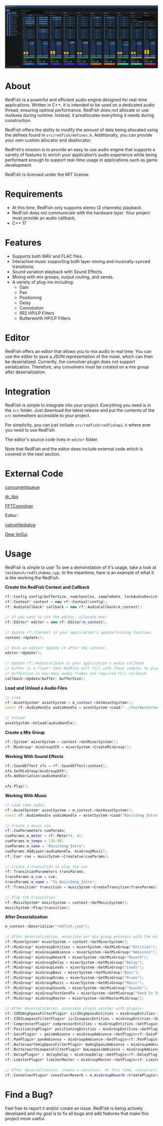![alt text](https://github.com/z-e-chan/RedFish/blob/master/redfish.PNG?raw=true)

# About
RedFish is a powerful and efficient audio engine designed for real-time applications. Written in C++, it is intended to be used on a dedicated audio thread, ensuring optimal performance. RedFish does not allocate or use mutexes during runtime. Instead, it preallocates everything it needs during construction.

RedFish offers the ability to modify the amount of data being allocated using the defines found in `src/redfish/defines.h`. Additionally, you can provide your own custom allocator and deallocator.

RedFish’s mission is to provide an easy to use audio engine that supports a variety of features to enrich your application’s audio experience while being performant enough to support real-time usage in applications such as game development.

RedFish is licensed under the MIT license.

# Requirements
- At this time, RedFish only supports stereo (2 channels) playback.
- RedFish does not communicate with the hardware layer. Your project must provide an audio callback.
- C++ 17

# Features
- Supports both WAV and FLAC files.
- Interactive music supporting both layer mixing and musically-synced transitions.
- Sound variation playback with Sound Effects.
- Mixing with mix groups, output routing, and sends.
- A variety of plug-ins including:
  - Gain
  - Pan
  - Positioning
  - Delay
  - Convolution
  - IIR2 HP/LP Filters
  - Butterworth HP/LP Filters

# Editor

RedFish offers an editor that allows you to mix audio in real time. You can use the editor to save a JSON representation of the mixer, which can then be deserialized. Currently, the convolver plugin does not support serialization. Therefore, any convolvers must be created on a mix group after deserialization.

# Integration

RedFish is simple to integrate into your project. Everything you need is in the `src` folder. Just download the latest release and put the contents of the `src` somewhere accessible to your project.

For simplicity, you can just include `src/redfish/redfishapi.h` where ever you need to use RedFish.

The editor's source code lives in `editor` folder.

Note that RedFish and the editor does include external code which is covered in the next section.

# External Code

[concurrentqueue](https://github.com/cameron314/concurrentqueue)

[dr_libs](https://github.com/mackron/dr_libs)

[FFTConvolver](https://github.com/HiFi-LoFi/FFTConvolver)

Editor:

[nativefiledialog](https://github.com/mlabbe/nativefiledialog)

[Dear ImGui](https://github.com/ocornut/imgui)

# Usage

RedFish is simple to use! To see a demonstation of it's usage, take a look at `testbench/redfishdemo.cpp`.
In the meantime, here is an example of what it is like working the RedFish.

**Create the RedFish Context and Callback**
```cpp
rf::Config config(bufferSize, numChannles, sampleRate, lockAudioDevice, unlockAudioDevice);
rf::Context* context = new rf::Context(config);
rf::AudioCallback* callback = new rf::AudioCallback(m_context);

// If you want to use the editor, allocate one!
rf::Editor* editor = new rf::Editor(m_context);

// Update rf::Context in your application's update/ticking function.
context->Update();

// Have an editor? Update it after the context.
editor->Update();

// Update rf::AudioCallback in your application's audio callback
// buffer is a float* that RedFish will fill with float samples to play this callback.
// bufferSize is how many audio frames are required this callback.
callback->Update(buffer, bufferSize);
```

**Load and Unload a Audio Files**

```cpp
// Load
rf::AssetSystem* assetSystem = m_context->GetAssetSystem();
const rf::AudioHandle audioHandle = assetSystem->Load("../testbench/testdata/a2-tile-land-001.wav");

// Unload
assetSystem->Unload(audioHandle);
```

**Create a Mix Group**

```cpp
rf::System* mixerSystem = context->GetMixerSystem();
rf::MixGroup* mixGroupSFX = mixerSystem->CreateMixGroup();
```

**Working With Sound Effects**

```cpp
rf::SoundEffect sfx = rf::SoundEffect(context);
sfx.SetMixGroup(mixGroupSFX);
sfx.AddVariation(audioHandle);

sfx.Play();
```

**Working With Music**
```cpp
// Load some audio
rf::AssetSystem* assetSystem = m_context->GetAssetSystem();
const rf::AudioHandle audioHandle = assetSystem->Load("BasicSong_Intro.flac");

// Create a music cue
rf::CueParameters cueParams;
cueParams.m_meter = rf::Meter(4, 4);
cueParams.m_tempo = 130.0f;
cueParams.m_name = "BasicSong_Intro";
cueParams.AddLayer(audioHandle, mixGroupMusic);
rf::Cue* cue = musicSytem->CreateCue(cueParams);

// Create a transition to play the cue
rf::TransitionParameters transParams;
transParams.m_cue = cue;
transParams.m_name = "To_BasicSong_Intro";
rf::Transition* transition = musicSytem->CreateTransition(transParams);

// Play the transistion
rf::MusicSystem* musicSystem = context->GetMusicSystem();
musicSystem->Play(transition);
```

**After Deserialization**
```cpp
m_context->Deserialize("redfish.json");

// After deserialization, associate our mix group pointers with the mix groups.
rf::MixerSystem* mixerSystem = context->GetMixerSystem();
rf::MixGroup* mixGroupEntities = mixerSystem->GetMixGroup("Entities");
rf::MixGroup* mixGroupAmbience = mixerSystem->GetMixGroup("Ambience");
rf::MixGroup* mixGroupReverb = mixerSystem->GetMixGroup("Reverb");
rf::MixGroup* mixGroupDelay = mixerSystem->GetMixGroup("Delay");
rf::MixGroup* mixGroupLeads = mixerSystem->GetMixGroup("Leads");
rf::MixGroup* mixGroupBass = mixerSystem->GetMixGroup("Bass");
rf::MixGroup* mixGroupDrums = mixerSystem->GetMixGroup("Drums");
rf::MixGroup* mixGroupMusic = mixerSystem->GetMixGroup("Music");
rf::MixGroup* mixGroupSounds = mixerSystem->GetMixGroup("Sounds");
rf::MixGroup* mixGroupTestSendTo = mixerSystem->GetMixGroup("Send To Test");
rf::MixGroup* mixGroupMaster = mixerSystem->GetMasterMixGroup();

// After deserialization, associate plugin pointer with plugins.
rf::IIR2HighpassFilterPlugin* iir2HighpassEntities = mixGroupEntities->GetPlugin<rf::IIR2HighpassFilterPlugin>(0);
rf::IIR2LowpassFilterPlugin* iir2LowpassEntities = mixGroupEntities->GetPlugin<rf::IIR2LowpassFilterPlugin>(1);
rf::CompressorPlugin* compressorEntities = mixGroupEntities->GetPlugin<rf::CompressorPlugin>(2);
rf::PositioningPlugin* positioningEntities = mixGroupEntities->GetPlugin<rf::PositioningPlugin>(3);
rf::GainPlugin* = gainAmbience = mixGroupAmbience->GetPlugin<rf::GainPlugin>(0);
rf::PanPlugin* panAmbience = mixGroupAmbience->GetPlugin<rf::PanPlugin>(1);
rf::ButterworthHighpassFilterPlugin* bwHighpassAmbience = mixGroupAmbience->GetPlugin<rf::ButterworthHighpassFilterPlugin>(2);
rf::ButterworthLowpassFilterPlugin* bwLowpassAmbience = mixGroupAmbience->GetPlugin<rf::ButterworthLowpassFilterPlugin>(3);
rf::DelayPlugin* = delayDelay = mixGroupDelay->GetPlugin<rf::DelayPlugin>(0);
rf::LimiterPlugin* limiterMaster = mixGroupMaster->GetPlugin<rf::LimiterPlugin>(0);

// After deserialization, create a convolver. At this time, convolvers do not support serialization.
rf::ConvolverPlugin* convolverReverb = m_mixGroupReverb->CreatePlugin<rf::ConvolverPlugin>();
```

# Find a Bug?
Feel free to report it and/or create an issue. RedFish is being actively developed and my goal is to fix all bugs and add features that make this project more useful.
